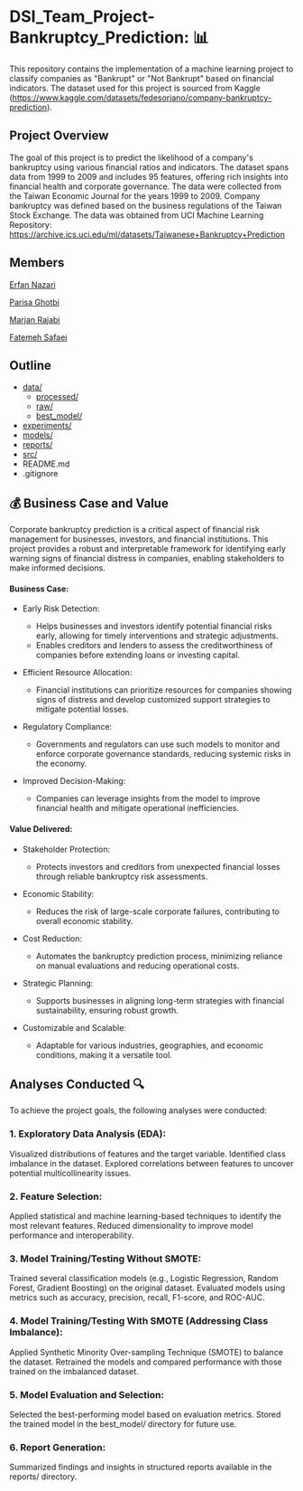 # DSI_Team_Project-Bankruptcy_Prediction: :bar_chart:

This repository contains the implementation of a machine learning project to classify companies as "Bankrupt" or "Not Bankrupt" based on financial indicators. The dataset used for this project is sourced from Kaggle (https://www.kaggle.com/datasets/fedesoriano/company-bankruptcy-prediction).

## Project Overview
The goal of this project is to predict the likelihood of a company's bankruptcy using various financial ratios and indicators. The dataset spans data from 1999 to 2009 and includes 95 features, offering rich insights into financial health and corporate governance.
The data were collected from the Taiwan Economic Journal for the years 1999 to 2009. Company bankruptcy was defined based on the business regulations of the Taiwan Stock Exchange. The data was obtained from UCI Machine Learning Repository: https://archive.ics.uci.edu/ml/datasets/Taiwanese+Bankruptcy+Prediction



## Members
[Erfan Nazari](https://github.com/Erfan-Nazari)

[Parisa Ghotbi](https://github.com/Parisaghotbi) 

[Marjan Rajabi](https://github.com/marjanrajabi437)

[Fatemeh Safaei](https://github.com/Safaei-Fatemeh)


## Outline

- [data/](https://github.com/Erfan-Nazari/DSI_Team_Project-Bankruptcy_Prediction/tree/main/data)
  - [processed/](https://github.com/Erfan-Nazari/DSI_Team_Project-Bankruptcy_Prediction/tree/main/data/processed)
  - [raw/](https://github.com/Erfan-Nazari/DSI_Team_Project-Bankruptcy_Prediction/tree/main/data/raw)
  - [best_model/](https://github.com/Erfan-Nazari/DSI_Team_Project-Bankruptcy_Prediction/tree/main/data/best_model)
- [experiments/](https://github.com/Erfan-Nazari/DSI_Team_Project-Bankruptcy_Prediction/tree/main/experiments)
- [models/](models)
- [reports/](reports)
- [src/](src)
- README.md
- .gitignore



## :moneybag: Business Case and Value

Corporate bankruptcy prediction is a critical aspect of financial risk management for businesses, investors, and financial institutions. This project provides a robust and interpretable framework for identifying early warning signs of financial distress in companies, enabling stakeholders to make informed decisions.





#### Business Case:

- Early Risk Detection:

  - Helps businesses and investors identify potential financial risks early, allowing for timely interventions and strategic adjustments.
  - Enables creditors and lenders to assess the creditworthiness of companies before extending loans or investing capital.

- Efficient Resource Allocation:

  - Financial institutions can prioritize resources for companies showing signs of distress and develop customized support strategies to mitigate potential losses.

- Regulatory Compliance:

  - Governments and regulators can use such models to monitor and enforce corporate governance standards, reducing systemic risks in the economy.

- Improved Decision-Making:

  - Companies can leverage insights from the model to improve financial health and mitigate operational inefficiencies.

#### Value Delivered: 

- Stakeholder Protection:

  - Protects investors and creditors from unexpected financial losses through reliable bankruptcy risk assessments.

- Economic Stability:

  - Reduces the risk of large-scale corporate failures, contributing to overall economic stability.

- Cost Reduction:

  - Automates the bankruptcy prediction process, minimizing reliance on manual evaluations and reducing operational costs.

- Strategic Planning:

  - Supports businesses in aligning long-term strategies with financial sustainability, ensuring robust growth.

- Customizable and Scalable:

  - Adaptable for various industries, geographies, and economic conditions, making it a versatile tool.

## Analyses Conducted :mag:

To achieve the project goals, the following analyses were conducted:

### 1. Exploratory Data Analysis (EDA):

Visualized distributions of features and the target variable.
Identified class imbalance in the dataset.
Explored correlations between features to uncover potential multicollinearity issues.

### 2. Feature Selection:

Applied statistical and machine learning-based techniques to identify the most relevant features.
Reduced dimensionality to improve model performance and interoperability.

### 3. Model Training/Testing Without SMOTE:

Trained several classification models (e.g., Logistic Regression, Random Forest, Gradient Boosting) on the original dataset.
Evaluated models using metrics such as accuracy, precision, recall, F1-score, and ROC-AUC.

### 4. Model Training/Testing With SMOTE (Addressing Class Imbalance):

Applied Synthetic Minority Over-sampling Technique (SMOTE) to balance the dataset.
Retrained the models and compared performance with those trained on the imbalanced dataset.

### 5. Model Evaluation and Selection:

Selected the best-performing model based on evaluation metrics.
Stored the trained model in the best_model/ directory for future use.

### 6. Report Generation:

Summarized findings and insights in structured reports available in the reports/ directory.

